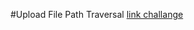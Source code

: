 #Upload File Path Traversal 
 [link challange](https://battle.cookiearena.org/challenges/web/upload-file-path-traversal)
 